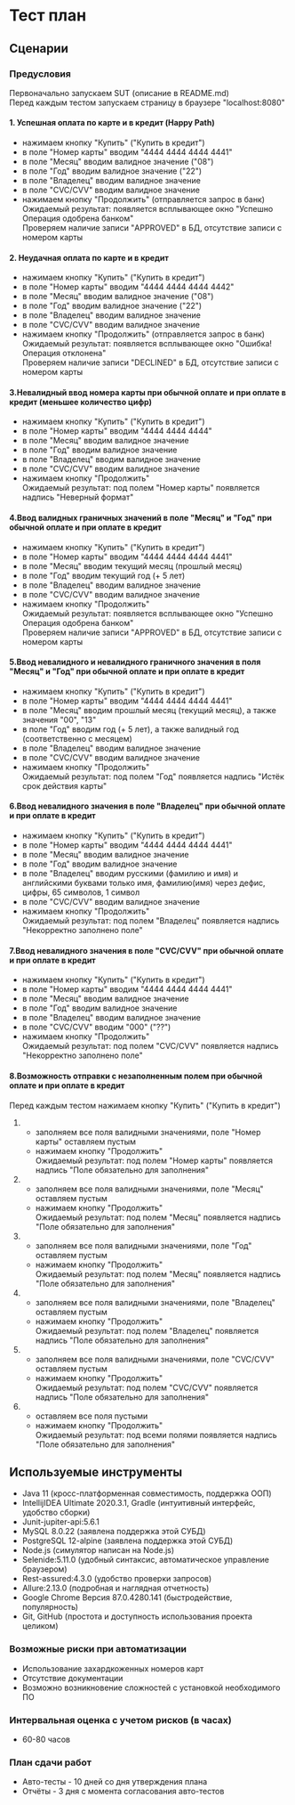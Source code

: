# Тест план
## Сценарии
### Предусловия
Первоначально запускаем SUT (описание в README.md)  
Перед каждым тестом запускаем страницу в браузере "localhost:8080"
#### 1. Успешная оплата по карте и в кредит (Happy Path)

- нажимаем кнопку "Купить" ("Купить в кредит")
- в поле "Номер карты" вводим "4444 4444 4444 4441"
- в поле "Месяц" вводим валидное значение ("08") 
- в поле "Год" вводим валидное значение ("22")
- в поле "Владелец" вводим валидное значение
- в поле "CVC/CVV" вводим валидное значение
- нажимаем кнопку "Продолжить" (отправляется запрос в банк)  
Ожидаемый результат: появляется всплывающее окно "Успешно Операция одобрена банком"  
Проверяем наличие записи "APPROVED" в БД, отсутствие записи с номером карты

#### 2. Неудачная оплата по карте и в кредит
- нажимаем кнопку "Купить" ("Купить в кредит")
- в поле "Номер карты" вводим "4444 4444 4444 4442"
- в поле "Месяц" вводим валидное значение ("08")
- в поле "Год" вводим валидное значение ("22")
- в поле "Владелец" вводим валидное значение
- в поле "CVC/CVV" вводим валидное значение
- нажимаем кнопку "Продолжить" (отправляется запрос в банк)  
Ожидаемый результат: появляется всплывающее окно "Ошибка! Операция отклонена"  
Проверяем наличие записи "DECLINED" в БД, отсутствие записи с номером карты

#### 3.Невалидный ввод номера карты при обычной оплате и при оплате в кредит (меньшее количество цифр)
- нажимаем кнопку "Купить" ("Купить в кредит")
- в поле "Номер карты" вводим "4444 4444 4444"
- в поле "Месяц" вводим валидное значение
- в поле "Год" вводим валидное значение
- в поле "Владелец" вводим валидное значение
- в поле "CVC/CVV" вводим валидное значение
- нажимаем кнопку "Продолжить"  
Ожидаемый результат: под полем "Номер карты" появляется надпись "Неверный формат"

#### 4.Ввод валидных граничных значений в поле "Месяц" и "Год" при обычной оплате и при оплате в кредит
- нажимаем кнопку "Купить" ("Купить в кредит")
- в поле "Номер карты" вводим "4444 4444 4444 4441"
- в поле "Месяц" вводим текущий месяц (прошлый месяц)
- в поле "Год" вводим текущий год (+ 5 лет)
- в поле "Владелец" вводим валидное значение
- в поле "CVC/CVV" вводим валидное значение
- нажимаем кнопку "Продолжить"  
Ожидаемый результат: появляется всплывающее окно "Успешно Операция одобрена банком"  
Проверяем наличие записи "APPROVED" в БД, отсутствие записи с номером карты

#### 5.Ввод невалидного и невалидного граничного значения в поля "Месяц" и "Год" при обычной оплате и при оплате в кредит
- нажимаем кнопку "Купить" ("Купить в кредит")
- в поле "Номер карты" вводим "4444 4444 4444 4441"
- в поле "Месяц" вводим прошлый месяц (текущий месяц), а также значения "00", "13"
- в поле "Год" вводим год (+ 5 лет), а также валидный год (соответственно с месяцем)
- в поле "Владелец" вводим валидное значение
- в поле "CVC/CVV" вводим валидное значение
- нажимаем кнопку "Продолжить"  
Ожидаемый результат: под полем "Год" появляется надпись "Истёк срок действия карты"
  
#### 6.Ввод невалидного значения в поле "Владелец" при обычной оплате и при оплате в кредит
- нажимаем кнопку "Купить" ("Купить в кредит")
- в поле "Номер карты" вводим "4444 4444 4444 4441"
- в поле "Месяц" вводим валидное значение
- в поле "Год" вводим валидное значение
- в поле "Владелец" вводим русскими (фамилию и имя) и английскими буквами только имя, 
  фамилию(имя) через дефис, цифры, 65 символов, 1 символ
- в поле "CVC/CVV" вводим валидное значение
- нажимаем кнопку "Продолжить"  
Ожидаемый результат: под полем "Владелец" появляется надпись "Некорректно заполнено поле"

#### 7.Ввод невалидного значения в поле "СVC/CVV" при обычной оплате и при оплате в кредит
- нажимаем кнопку "Купить" ("Купить в кредит")
- в поле "Номер карты" вводим "4444 4444 4444 4441"
- в поле "Месяц" вводим валидное значение
- в поле "Год" вводим валидное значение
- в поле "Владелец" вводим валидное значение
- в поле "CVC/CVV" вводим "000" ("??")
- нажимаем кнопку "Продолжить"  
Ожидаемый результат: под полем "СVC/CVV" появляется надпись "Некорректно заполнено поле"

#### 8.Возможность отправки с незаполненным полем при обычной оплате и при оплате в кредит
Перед каждым тестом нажимаем кнопку "Купить" ("Купить в кредит")
1. * заполняем все поля валидными значениями, поле "Номер карты" оставляем пустым
   * нажимаем кнопку "Продолжить"  
     Ожидаемый результат: под полем "Номер карты" появляется надпись "Поле обязательно для заполнения"
2. * заполняем все поля валидными значениями, поле "Месяц" оставляем пустым
   * нажимаем кнопку "Продолжить"  
     Ожидаемый результат: под полем "Месяц" появляется надпись "Поле обязательно для заполнения"
3. * заполняем все поля валидными значениями, поле "Год" оставляем пустым
   * нажимаем кнопку "Продолжить"  
     Ожидаемый результат: под полем "Месяц" появляется надпись "Поле обязательно для заполнения"
4. * заполняем все поля валидными значениями, поле "Владелец" оставляем пустым
   * нажимаем кнопку "Продолжить"  
     Ожидаемый результат: под полем "Владелец" появляется надпись "Поле обязательно для заполнения"   
5. * заполняем все поля валидными значениями, поле "CVC/CVV" оставляем пустым
   * нажимаем кнопку "Продолжить"  
     Ожидаемый результат: под полем "CVC/CVV" появляется надпись "Поле обязательно для заполнения"
6. * оставляем все поля пустыми 
    * нажимаем кнопку "Продолжить"  
      Ожидаемый результат: под всеми полями появляется надпись "Поле обязательно для заполнения"
    

  
## Используемые инструменты

- Java 11 (кросс-платформенная совместимость, поддержка ООП)   
- IntellijIDEA Ultimate 2020.3.1, Gradle (интуитивный интерфейс, удобство сборки)
- Junit-jupiter-api:5.6.1 
- MySQL 8.0.22 (заявлена поддержка этой СУБД)
- PostgreSQL 12-alpine (заявлена поддержка этой СУБД)
- Node.js (симулятор написан на Node.js)
- Selenide:5.11.0 (удобный синтаксис, автоматическое управление браузером)
- Rest-assured:4.3.0 (удобство проверки запросов)
- Allure:2.13.0 (подробная и наглядная отчетность)
- Google Chrome Версия 87.0.4280.141 (быстродействие, популярность)  
- Git, GitHub (простота и доступность использования проекта целиком)

### Возможные риски при автоматизации

- Использование захардкоженных номеров карт
- Отсутствие документации
- Возможно возникновение сложностей с установкой необходимого ПО

### Интервальная оценка с учетом рисков (в часах)

- 60-80 часов

### План сдачи работ

- Авто-тесты - 10 дней со дня утверждения плана
- Отчёты - 3 дня с момента согласования авто-тестов
